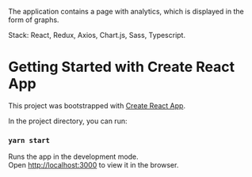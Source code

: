 
The application contains a page with analytics, which is displayed in the form of graphs.

Stack: React, Redux, Axios, Chart.js, Sass, Typescript.


# Getting Started with Create React App

This project was bootstrapped with [Create React App](https://github.com/facebook/create-react-app).

In the project directory, you can run:

### `yarn start`

Runs the app in the development mode.\
Open [http://localhost:3000](http://localhost:3000) to view it in the browser.

